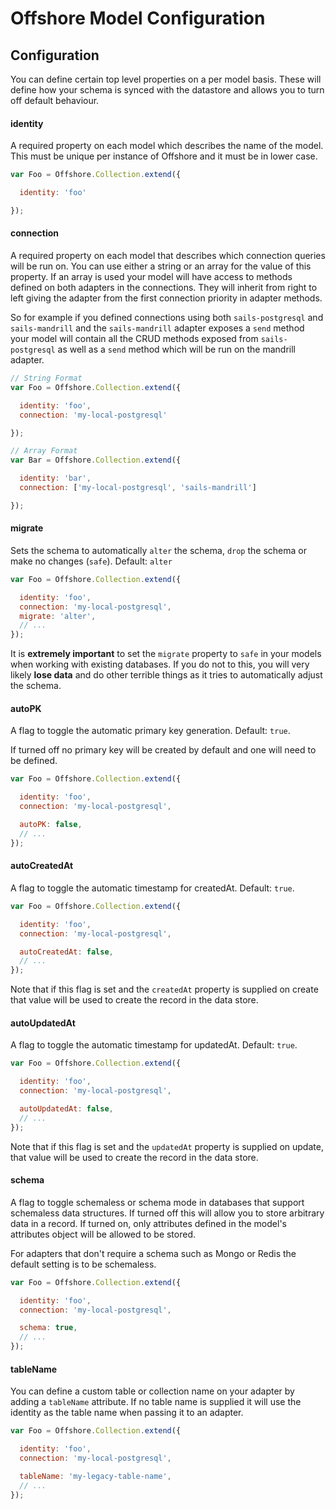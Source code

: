 # Offshore Model Configuration

## Configuration

You can define certain top level properties on a per model basis. These will define how your schema
is synced with the datastore and allows you to turn off default behaviour.

#### identity

A required property on each model which describes the name of the model. This must be unique per
instance of Offshore and it must be in lower case.

```javascript
var Foo = Offshore.Collection.extend({

  identity: 'foo'

});
```

#### connection

A required property on each model that describes which connection queries will be run on. You can use
either a string or an array for the value of this property. If an array is used your model will have
access to methods defined on both adapters in the connections. They will inherit from right to left
giving the adapter from the first connection priority in adapter methods.

So for example if you defined connections using both `sails-postgresql` and `sails-mandrill` and the
`sails-mandrill` adapter exposes a `send` method your model will contain all the CRUD methods exposed
from `sails-postgresql` as well as a `send` method which will be run on the mandrill adapter.

```javascript
// String Format
var Foo = Offshore.Collection.extend({

  identity: 'foo',
  connection: 'my-local-postgresql'

});

// Array Format
var Bar = Offshore.Collection.extend({

  identity: 'bar',
  connection: ['my-local-postgresql', 'sails-mandrill']

});
```

#### migrate

Sets the schema to automatically `alter` the schema, `drop` the schema or make no changes (`safe`). Default: `alter`

```javascript
var Foo = Offshore.Collection.extend({

  identity: 'foo',
  connection: 'my-local-postgresql',
  migrate: 'alter',
  // ...
});
```

It is **extremely important** to set the `migrate` property to `safe` in your models when working with existing databases. If you do not to this, you will very likely **lose data** and do other terrible things as it tries to automatically adjust the schema.

#### autoPK

A flag to toggle the automatic primary key generation. Default: `true`. 

If turned off no primary key will be created by default and one will need to be defined.

```javascript
var Foo = Offshore.Collection.extend({

  identity: 'foo',
  connection: 'my-local-postgresql',

  autoPK: false,
  // ...
});
```

#### autoCreatedAt

A flag to toggle the automatic timestamp for createdAt. Default: `true`.

```javascript
var Foo = Offshore.Collection.extend({

  identity: 'foo',
  connection: 'my-local-postgresql',

  autoCreatedAt: false,
  // ...
});
```

Note that if this flag is set and the `createdAt` property is supplied on create that value will be used to create the record in the data store.

#### autoUpdatedAt

A flag to toggle the automatic timestamp for updatedAt. Default: `true`.

```javascript
var Foo = Offshore.Collection.extend({

  identity: 'foo',
  connection: 'my-local-postgresql',

  autoUpdatedAt: false,
  // ...
});
```

Note that if this flag is set and the `updatedAt` property is supplied on update, that value will be used to create the record in the data store.

#### schema

A flag to toggle schemaless or schema mode in databases that support schemaless data structures. If
turned off this will allow you to store arbitrary data in a record. If turned on, only attributes
defined in the model's attributes object will be allowed to be stored.

For adapters that don't require a schema such as Mongo or Redis the default setting is to be
schemaless.

```javascript
var Foo = Offshore.Collection.extend({

  identity: 'foo',
  connection: 'my-local-postgresql',

  schema: true,
  // ...
});
```

#### tableName

You can define a custom table or collection name on your adapter by adding a `tableName` attribute. If no table
name is supplied it will use the identity as the table name when passing it to an adapter.

```javascript
var Foo = Offshore.Collection.extend({

  identity: 'foo',
  connection: 'my-local-postgresql',

  tableName: 'my-legacy-table-name',
  // ...
});
```
